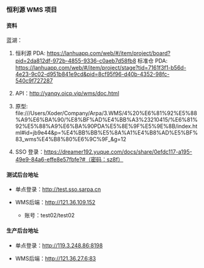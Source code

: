 ### 恒利源 WMS 项目

#### 资料

蓝湖：

1. 恒利源 PDA: https://lanhuapp.com/web/#/item/project/board?pid=2da812df-972b-4855-9336-c0aeb7d58fb8
   标准仓 PDA: https://lanhuapp.com/web/#/item/project/stage?tid=7161f3f1-b56d-4e23-9c02-d951b841e9cd&pid=8cf95f96-d40b-4352-98fc-540c9f727287

2. API：http://yanqy.oicp.vip/wms/doc.html

3. 原型: file:///Users/Xoder/Company/Arpa/3.WMS/4%20%E6%81%92%E5%88%A9%E6%BA%90/%E8%BF%AD%E4%BB%A3%23210415/%E6%81%92%E5%88%A9%E6%BA%90PDA%E5%8E%9F%E5%9E%8B/index.html#id=jb9e44&p=%E4%BB%BB%E5%8A%A1%E4%B8%AD%E5%BF%83_wms%E4%B8%80%E6%9C%9F_&g=12

4. SSO 登录：https://dreamer192.yuque.com/docs/share/0efdc117-a195-49e9-84a6-effe8e57fbfe?#（密码：sz8f）

#### 测试后台地址

- 单点登录：http://test.sso.sarpa.cn

- WMS后端：http://121.36.109.152

  - 账号：test02/test02

#### 生产后台地址

- 单点登录：http://119.3.248.86:8198

- WMS后端：http://121.36.27.6:83